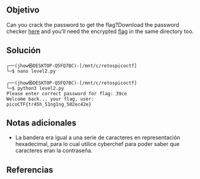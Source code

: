 ## Objetivo
Can you crack the password to get the flag?Download the password checker [here](https://artifacts.picoctf.net/c/15/level2.py) and you'll need the encrypted [flag](https://artifacts.picoctf.net/c/15/level2.flag.txt.enc) in the same directory too.
## Solución
```
┌──(jhow㉿DESKTOP-Q5FQ7BC)-[/mnt/c/retospicoctf]
└─$ nano level2.py

┌──(jhow㉿DESKTOP-Q5FQ7BC)-[/mnt/c/retospicoctf]
└─$ python3 level2.py
Please enter correct password for flag: 39ce
Welcome back... your flag, user:
picoCTF{tr45h_51ng1ng_502ec42e}
```
## Notas adicionales
+ La bandera era igual a una serie de caracteres en representación hexadecimal, para lo cual utilice cyberchef para poder saber que caracteres eran la contraseña.

## Referencias